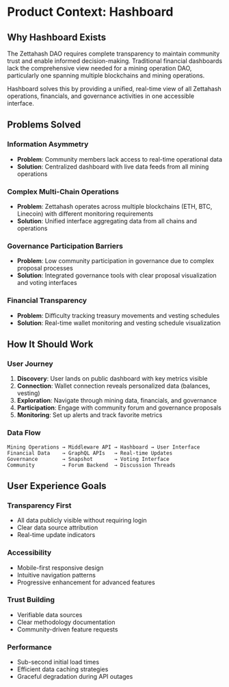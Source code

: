 # Product Context: Hashboard

## Why Hashboard Exists

The Zettahash DAO requires complete transparency to maintain community trust and enable informed decision-making. Traditional financial dashboards lack the comprehensive view needed for a mining operation DAO, particularly one spanning multiple blockchains and mining operations.

Hashboard solves this by providing a unified, real-time view of all Zettahash operations, financials, and governance activities in one accessible interface.

## Problems Solved

### Information Asymmetry
- **Problem**: Community members lack access to real-time operational data
- **Solution**: Centralized dashboard with live data feeds from all mining operations

### Complex Multi-Chain Operations
- **Problem**: Zettahash operates across multiple blockchains (ETH, BTC, Linecoin) with different monitoring requirements
- **Solution**: Unified interface aggregating data from all chains and operations

### Governance Participation Barriers
- **Problem**: Low community participation in governance due to complex proposal processes
- **Solution**: Integrated governance tools with clear proposal visualization and voting interfaces

### Financial Transparency
- **Problem**: Difficulty tracking treasury movements and vesting schedules
- **Solution**: Real-time wallet monitoring and vesting schedule visualization

## How It Should Work

### User Journey
1. **Discovery**: User lands on public dashboard with key metrics visible
2. **Connection**: Wallet connection reveals personalized data (balances, vesting)
3. **Exploration**: Navigate through mining data, financials, and governance
4. **Participation**: Engage with community forum and governance proposals
5. **Monitoring**: Set up alerts and track favorite metrics

### Data Flow
```
Mining Operations → Middleware API → Hashboard → User Interface
Financial Data    → GraphQL APIs   → Real-time Updates
Governance        → Snapshot       → Voting Interface
Community         → Forum Backend  → Discussion Threads
```

## User Experience Goals

### Transparency First
- All data publicly visible without requiring login
- Clear data source attribution
- Real-time update indicators

### Accessibility
- Mobile-first responsive design
- Intuitive navigation patterns
- Progressive enhancement for advanced features

### Trust Building
- Verifiable data sources
- Clear methodology documentation
- Community-driven feature requests

### Performance
- Sub-second initial load times
- Efficient data caching strategies
- Graceful degradation during API outages
